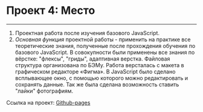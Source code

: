 # Проект 4: Место
------

 1. Проектная работа после изучения базового JavaScript. 
 2. *Основная функция* проектной работы - применить на практике все теоретические знания, полученные после прохождения обучения по базового JavaScript. В совокупности были применены все знания по вёрстке: "флексы", "гриды", адаптивная верстка. Файловая структура организована по БЭМу. Работа версталась с макета в графическом редакторе «Фигма». В JavaScript было сделано всплывающее окно, с помощью которого можно редактировать и сохранять данные. Так же была сделана возможность ставить "лайки" фотографиям.

Ссылка на проект: [Github-pages](https://ulist2020.github.io/mesto/index.html)